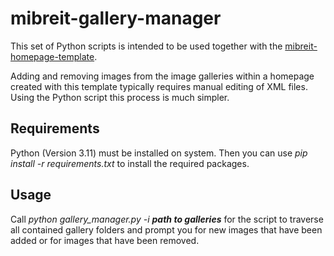 # mibreit-gallery-manager

This set of Python scripts is intended to be used together with the [mibreit-homepage-template](https://github.com/MichaelBreitung/mibreit-homepage-template). 

Adding and removing images from the image galleries within a homepage created with this template typically requires manual editing of XML files. Using the Python script this process is much simpler.

## Requirements

Python (Version 3.11) must be installed on system. Then you can use *pip install -r requirements.txt* to install the required packages. 

## Usage

Call *python gallery_manager.py -i **path to galleries*** for the script to traverse all contained gallery folders and prompt you for new images that have been added or for images that have been removed.